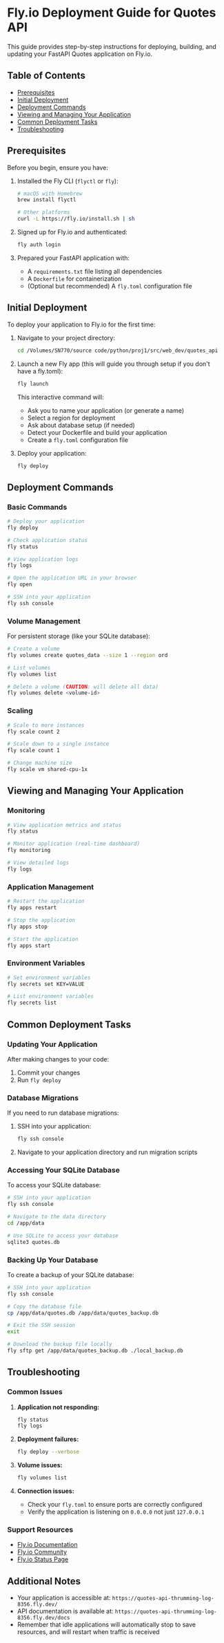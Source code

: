 # Fly.io Deployment Guide for Quotes API

This guide provides step-by-step instructions for deploying, building, and updating your FastAPI Quotes application on Fly.io.

## Table of Contents

- [Prerequisites](#prerequisites)
- [Initial Deployment](#initial-deployment)
- [Deployment Commands](#deployment-commands)
- [Viewing and Managing Your Application](#viewing-and-managing-your-application)
- [Common Deployment Tasks](#common-deployment-tasks)
- [Troubleshooting](#troubleshooting)

## Prerequisites

Before you begin, ensure you have:

1. Installed the Fly CLI (`flyctl` or `fly`):
   ```bash
   # macOS with Homebrew
   brew install flyctl
   
   # Other platforms
   curl -L https://fly.io/install.sh | sh
   ```

2. Signed up for Fly.io and authenticated:
   ```bash
   fly auth login
   ```

3. Prepared your FastAPI application with:
   - A `requirements.txt` file listing all dependencies
   - A `Dockerfile` for containerization
   - (Optional but recommended) A `fly.toml` configuration file

## Initial Deployment

To deploy your application to Fly.io for the first time:

1. Navigate to your project directory:
   ```bash
   cd /Volumes/SN770/source code/python/proj1/src/web_dev/quotes_api
   ```

2. Launch a new Fly app (this will guide you through setup if you don't have a fly.toml):
   ```bash
   fly launch
   ```
   
   This interactive command will:
   - Ask you to name your application (or generate a name)
   - Select a region for deployment
   - Ask about database setup (if needed)
   - Detect your Dockerfile and build your application
   - Create a `fly.toml` configuration file

3. Deploy your application:
   ```bash
   fly deploy
   ```

## Deployment Commands

### Basic Commands

```bash
# Deploy your application
fly deploy

# Check application status
fly status

# View application logs
fly logs

# Open the application URL in your browser
fly open

# SSH into your application
fly ssh console
```

### Volume Management

For persistent storage (like your SQLite database):

```bash
# Create a volume
fly volumes create quotes_data --size 1 --region ord

# List volumes
fly volumes list

# Delete a volume (CAUTION: will delete all data)
fly volumes delete <volume-id>
```

### Scaling

```bash
# Scale to more instances
fly scale count 2

# Scale down to a single instance
fly scale count 1

# Change machine size
fly scale vm shared-cpu-1x
```

## Viewing and Managing Your Application

### Monitoring

```bash
# View application metrics and status
fly status

# Monitor application (real-time dashboard)
fly monitoring

# View detailed logs
fly logs
```

### Application Management

```bash
# Restart the application
fly apps restart

# Stop the application
fly apps stop

# Start the application
fly apps start
```

### Environment Variables

```bash
# Set environment variables
fly secrets set KEY=VALUE

# List environment variables
fly secrets list
```

## Common Deployment Tasks

### Updating Your Application

After making changes to your code:

1. Commit your changes
2. Run `fly deploy`

### Database Migrations

If you need to run database migrations:

1. SSH into your application:
   ```bash
   fly ssh console
   ```

2. Navigate to your application directory and run migration scripts

### Accessing Your SQLite Database

To access your SQLite database:

```bash
# SSH into your application
fly ssh console

# Navigate to the data directory
cd /app/data

# Use SQLite to access your database
sqlite3 quotes.db
```

### Backing Up Your Database

To create a backup of your SQLite database:

```bash
# SSH into your application
fly ssh console

# Copy the database file
cp /app/data/quotes.db /app/data/quotes_backup.db

# Exit the SSH session
exit

# Download the backup file locally
fly sftp get /app/data/quotes_backup.db ./local_backup.db
```

## Troubleshooting

### Common Issues

1. **Application not responding:**
   ```bash
   fly status
   fly logs
   ```

2. **Deployment failures:**
   ```bash
   fly deploy --verbose
   ```

3. **Volume issues:**
   ```bash
   fly volumes list
   ```

4. **Connection issues:**
   - Check your `fly.toml` to ensure ports are correctly configured
   - Verify the application is listening on `0.0.0.0` not just `127.0.0.1`

### Support Resources

- [Fly.io Documentation](https://fly.io/docs/)
- [Fly.io Community](https://community.fly.io/)
- [Fly.io Status Page](https://status.fly.io/)

## Additional Notes

- Your application is accessible at: `https://quotes-api-thrumming-log-8356.fly.dev/`
- API documentation is available at: `https://quotes-api-thrumming-log-8356.fly.dev/docs`
- Remember that idle applications will automatically stop to save resources, and will restart when traffic is received